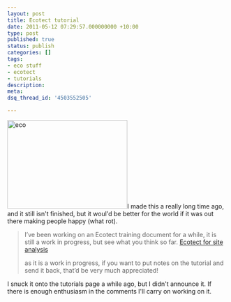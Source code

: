 ```yaml
---
layout: post
title: Ecotect tutorial
date: 2011-05-12 07:29:57.000000000 +10:00
type: post
published: true
status: publish
categories: []
tags:
- eco stuff
- ecotect
- tutorials
description:
meta:
dsq_thread_id: '4503552505'

---
```

<p><img class="alignright" title="eco" src="{{ site.baseurl }}/assets/eco.PNG" alt="eco" width="275" height="203" />I made this a really long time ago, and it still isn't finished, but it woul'd be better for the world if it was out there making people happy (what rot).</p>
<blockquote><p>I’ve been working on an Ecotect training document for a while, it is still a work in progress, but see what you think so far. <a href="http://www.notionparallax.co.uk/wordpressImages/intro%20to%20ecotect.pdf">Ecotect for site analysis</a></p>
<p>as it is a work in progress, if you want to put notes on the tutorial and send it back, that’d be very much appreciated!</p>
</blockquote>
<p>I snuck it onto the tutorials page a while ago, but I didn't announce it. If there is enough enthusiasm in the comments I'll carry on working on it.</p>
